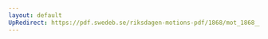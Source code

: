 ```yaml
---
layout: default
UpRedirect: https://pdf.swedeb.se/riksdagen-motions-pdf/1868/mot_1868__fk__00035.pdf
---
```

